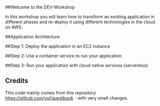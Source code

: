 ##Welcome to the DEV-Workshop

In this workshop you will learn how to transform an existing application in different phases and re-deploy it using different technologies in the cloud on AWS.

##Application Architecture



##Step 1: Deploy the application in an EC2 instance

##Step 2: Use a container service to run your application

##Step 3: Run your application with cloud native services (serverless)

  

## Credits
This code mainly comes from this repository https://github.com/ysl/guestbook - with very small changes.